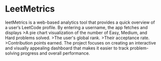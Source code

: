 # LeetMetrics
leetMetrics is a web-based analytics tool 
              that provides a quick overview of a user’s LeetCode profile.
              By entering a username, the app fetches and displays
              >A pie chart visualization of the number of Easy, Medium, 
              and Hard problems solved.
              >The user's global rank.
              >Their acceptance rate.
              >Contribution points earned.
              The project focuses on creating an interactive and 
              visually appealing dashboard that makes it easier to 
              track problem-solving progress and overall performance.
